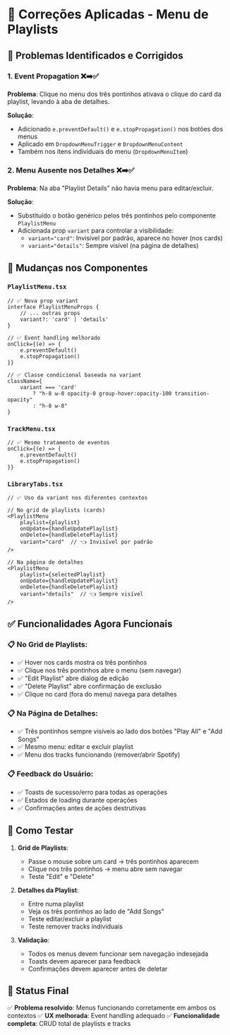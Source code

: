 # 🔧 Correções Aplicadas - Menu de Playlists

## 🐛 Problemas Identificados e Corrigidos

### 1. **Event Propagation** ❌➡️✅
**Problema**: Clique no menu dos três pontinhos ativava o clique do card da playlist, levando à aba de detalhes.

**Solução**:
- Adicionado `e.preventDefault()` e `e.stopPropagation()` nos botões dos menus
- Aplicado em `DropdownMenuTrigger` e `DropdownMenuContent`
- Também nos itens individuais do menu (`DropdownMenuItem`)

### 2. **Menu Ausente nos Detalhes** ❌➡️✅
**Problema**: Na aba "Playlist Details" não havia menu para editar/excluir.

**Solução**:
- Substituído o botão genérico pelos três pontinhos pelo componente `PlaylistMenu`
- Adicionada prop `variant` para controlar a visibilidade:
  - `variant="card"`: Invisível por padrão, aparece no hover (nos cards)
  - `variant="details"`: Sempre visível (na página de detalhes)

## 🔄 Mudanças nos Componentes

### `PlaylistMenu.tsx`
```tsx
// ✅ Nova prop variant
interface PlaylistMenuProps {
    // ... outras props
    variant?: 'card' | 'details' 
}

// ✅ Event handling melhorado
onClick={(e) => {
    e.preventDefault()
    e.stopPropagation()
}}

// ✅ Classe condicional baseada na variant
className={
    variant === 'card' 
        ? "h-8 w-8 opacity-0 group-hover:opacity-100 transition-opacity"
        : "h-8 w-8"
}
```

### `TrackMenu.tsx`
```tsx
// ✅ Mesmo tratamento de eventos
onClick={(e) => {
    e.preventDefault()
    e.stopPropagation()
}}
```

### `LibraryTabs.tsx`
```tsx
// ✅ Uso da variant nos diferentes contextos

// No grid de playlists (cards)
<PlaylistMenu 
    playlist={playlist}
    onUpdate={handleUpdatePlaylist}
    onDelete={handleDeletePlaylist}
    variant="card"  // 👈 Invisível por padrão
/>

// Na página de detalhes
<PlaylistMenu 
    playlist={selectedPlaylist}
    onUpdate={handleUpdatePlaylist}
    onDelete={handleDeletePlaylist}
    variant="details"  // 👈 Sempre visível
/>
```

## ✅ Funcionalidades Agora Funcionais

### 📋 No Grid de Playlists:
- ✅ Hover nos cards mostra os três pontinhos
- ✅ Clique nos três pontinhos abre o menu (sem navegar)
- ✅ "Edit Playlist" abre dialog de edição
- ✅ "Delete Playlist" abre confirmação de exclusão
- ✅ Clique no card (fora do menu) navega para detalhes

### 📋 Na Página de Detalhes:
- ✅ Três pontinhos sempre visíveis ao lado dos botões "Play All" e "Add Songs"
- ✅ Mesmo menu: editar e excluir playlist
- ✅ Menu dos tracks funcionando (remover/abrir Spotify)

### 📋 Feedback do Usuário:
- ✅ Toasts de sucesso/erro para todas as operações
- ✅ Estados de loading durante operações
- ✅ Confirmações antes de ações destrutivas

## 🎯 Como Testar

1. **Grid de Playlists**:
   - Passe o mouse sobre um card → três pontinhos aparecem
   - Clique nos três pontinhos → menu abre sem navegar
   - Teste "Edit" e "Delete"

2. **Detalhes da Playlist**:
   - Entre numa playlist
   - Veja os três pontinhos ao lado de "Add Songs"
   - Teste editar/excluir a playlist
   - Teste remover tracks individuais

3. **Validação**:
   - Todos os menus devem funcionar sem navegação indesejada
   - Toasts devem aparecer para feedback
   - Confirmações devem aparecer antes de deletar

## 🚀 Status Final

✅ **Problema resolvido**: Menus funcionando corretamente em ambos os contextos
✅ **UX melhorada**: Event handling adequado
✅ **Funcionalidade completa**: CRUD total de playlists e tracks